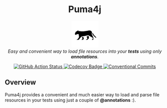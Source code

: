 <h1 align="center">Puma4j</h1>

<p align="center">
  <img src="docs/assets/logo.png" alt="Repository Logo" width='85px' height='85px' />
  <br />
  <i>Easy and convenient way to load file resources into your <strong>tests</strong> using only <strong>annotations</strong>.</i>
</p>

<p align="center">
  <a href="https://github.com/vitorsalgado/test-fixture-injector/actions/workflows/ci.yml">
    <img src="https://github.com/vitorsalgado/test-fixture-injector/actions/workflows/ci.yml/badge.svg" alt="GitHub Action Status" />
  </a>
  <a href="https://codecov.io/gh/vitorsalgado/test-fixture-injector">
    <img src="https://codecov.io/gh/vitorsalgado/test-fixture-injector/branch/main/graph/badge.svg?token=EFC2SD81AV" alt="Codecov Badge"/>
  </a>
  <a href="https://conventionalcommits.org">
    <img src="https://img.shields.io/badge/Conventional%20Commits-1.0.0-yellow.svg" alt="Conventional Commits"/>
  </a>
</p>

## Overview

Puma4j provides a convenient and much easier way to load and parse file resources in your tests
using just a couple of **@annotations** :).
